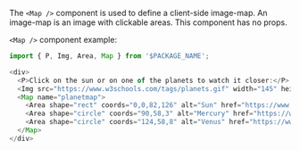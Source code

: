 The `<Map />` component is used to define a client-side image-map. An image-map is an image with clickable areas.
This component has no props.

`<Map />` component example:

```js
import { P, Img, Area, Map } from '$PACKAGE_NAME';

<div>
  <P>Click on the sun or on one of the planets to watch it closer:</P>
  <Img src="https://www.w3schools.com/tags/planets.gif" width="145" height="126" alt="Planets" useMap="#planetmap" />
  <Map name="planetmap">
    <Area shape="rect" coords="0,0,82,126" alt="Sun" href="https://www.w3schools.com/tags/sun.htm" />
    <Area shape="circle" coords="90,58,3" alt="Mercury" href="https://www.w3schools.com/tags/mercur.htm" />
    <Area shape="circle" coords="124,58,8" alt="Venus" href="https://www.w3schools.com/tags/venus.htm" />
  </Map>
</div>
```
